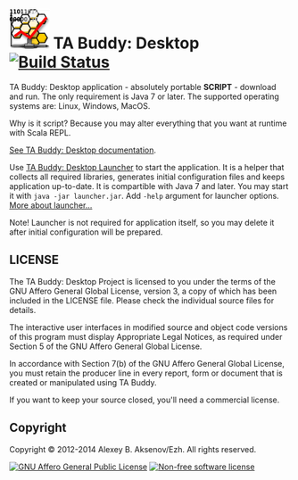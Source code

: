 ![TA Buddy: Desktop Logo](https://raw.githubusercontent.com/digimead/digi-TABuddy-desktop/master/docs/ta.png) TA Buddy: Desktop [![Build Status](https://travis-ci.org/digimead/digi-TABuddy-desktop.png?branch=master)](https://travis-ci.org/digimead/digi-TABuddy-desktop)
========

TA Buddy: Desktop application - absolutely portable **SCRIPT** - download and run. The only requirement is Java 7 or later. The supported operating systems are: Linux, Windows, MacOS.

Why is it script? Because you may alter everything that you want at runtime with Scala REPL.

[See TA Buddy: Desktop documentation](http://digimead.github.io/digi-TABuddy-desktop/).

Use [TA Buddy: Desktop Launcher](http://storage.googleapis.com/digimead/tabuddy-desktop/launcher/0.1/launcher.jar) to start the application. It is a helper that collects all required libraries, generates initial configuration files and keeps application up-to-date. It is compartible with Java 7 and later. You may start it with ```java -jar launcher.jar```. Add ```-help``` argument for launcher options. [More about launcher...](https://github.com/digimead/digi-TABuddy-launcher)

Note! Launcher is not required for application itself, so you may delete it after initial configuration will be prepared.

LICENSE
-------

The TA Buddy: Desktop Project is licensed to you under the terms of
the GNU Affero General Global License, version 3, a copy of which has been
included in the LICENSE file.
Please check the individual source files for details.

The interactive user interfaces in modified source and object code versions
of this program must display Appropriate Legal Notices, as required under
Section 5 of the GNU Affero General Global License.

In accordance with Section 7(b) of the GNU Affero General Global License,
you must retain the producer line in every report, form or document
that is created or manipulated using TA Buddy.

If you want to keep your source closed, you'll need a commercial license.

Copyright
---------

Copyright © 2012-2014 Alexey B. Aksenov/Ezh. All rights reserved.

[![GNU Affero General Public License](http://www.gnu.org/graphics/agplv3-155x51.png)](http://www.gnu.org/licenses/agpl-3.0.html)  [![Non-free software license](http://openclipart.org/image/60px/svg_to_png/26720/baroquon_Add_Money.png)](http://storage.googleapis.com/digimead/CommercialLicense.txt)

